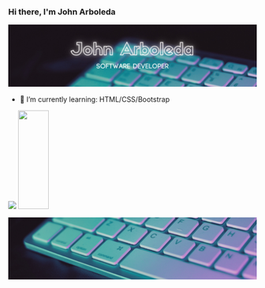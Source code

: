### Hi there, I'm John Arboleda

![banner-header](Images/header.png)

- 🌱 I’m currently learning: HTML/CSS/Bootstrap

<!--
**John-Arboleda/John-Arboleda** is a ✨ _special_ ✨ repository because its `README.md` (this file) appears on your GitHub profile.

Here are some ideas to get you started:

- 🔭 I’m currently working on ...
- 🌱 I’m currently learning ...
- 👯 I’m looking to collaborate on ...
- 🤔 I’m looking for help with ...
- 💬 Ask me about ...
- 📫 How to reach me: ...
- ⚡ Fun fact: ...

[![Anurag's GitHub stats](https://github-readme-stats.vercel.app/api?username=John-Arboleda)](https://github.com/anuraghazra/github-readme-stats)

[![Top Langs](https://github-readme-stats.vercel.app/api/top-langs/?username=John-Arboleda&hide=html)](https://github.com/anuraghazra/github-readme-stats)
-->

<div display="flex">
  <img src="https://github-readme-stats.vercel.app/api?username=John-Arboleda&theme=midnight-purple" height="200px"/> 
  <img src="https://github-readme-stats.vercel.app/api/top-langs/?username=John-Arboleda&hide=html&theme=midnight-purple" height="200px" width="35%"/>
</div>

![banner-footer](Images/footer.png)
